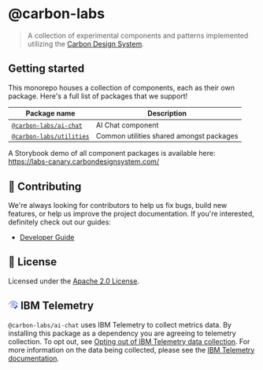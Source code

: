 # @carbon-labs

> A collection of experimental components and patterns implemented utilizing the
> [Carbon Design System](https://carbondesignsystem.com/).

## Getting started

This monorepo houses a collection of components, each as their own package.
Here's a full list of packages that we support!

| Package name                                                                                                 | Description                              |
| ------------------------------------------------------------------------------------------------------------ | ---------------------------------------- |
| [`@carbon-labs/ai-chat`](https://github.com/carbon-design-system/carbon-labs/tree/main/packages/chat)        | AI Chat component                        |
| [`@carbon-labs/utilities`](https://github.com/carbon-design-system/carbon-labs/tree/main/packages/utilities) | Common utilities shared amongst packages |

A Storybook demo of all component packages is available here:
https://labs-canary.carbondesignsystem.com/

## 🙌 Contributing

We're always looking for contributors to help us fix bugs, build new features,
or help us improve the project documentation. If you're interested, definitely
check out our guides:

- [Developer Guide](https://github.com/carbon-design-system/carbon-labs/blob/main/docs/developing.md)

## 📝 License

Licensed under the
[Apache 2.0 License](https://github.com/carbon-design-system/carbon-labs/blob/main/LICENSE).

## <picture><source height="20" width="20" media="(prefers-color-scheme: dark)" srcset="https://raw.githubusercontent.com/ibm-telemetry/telemetry-js/main/docs/images/ibm-telemetry-dark.svg"><source height="20" width="20" media="(prefers-color-scheme: light)" srcset="https://raw.githubusercontent.com/ibm-telemetry/telemetry-js/main/docs/images/ibm-telemetry-light.svg"><img height="20" width="20" alt="IBM Telemetry" src="https://raw.githubusercontent.com/ibm-telemetry/telemetry-js/main/docs/images/ibm-telemetry-light.svg"></picture> IBM Telemetry

`@carbon-labs/ai-chat` uses IBM Telemetry to collect metrics data. By installing
this package as a dependency you are agreeing to telemetry collection. To opt
out, see
[Opting out of IBM Telemetry data collection](https://github.com/ibm-telemetry/telemetry-js/tree/main#opting-out-of-ibm-telemetry-data-collection).
For more information on the data being collected, please see the
[IBM Telemetry documentation](https://github.com/ibm-telemetry/telemetry-js/tree/main#ibm-telemetry-collection-basics).
